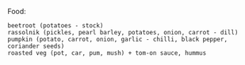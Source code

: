 Food:

    beetroot (potatoes - stock)
    rassolnik (pickles, pearl barley, potatoes, onion, carrot - dill)
    pumpkin (potato, carrot, onion, garlic - chilli, black pepper, coriander seeds) 
    roasted veg (pot, car, pum, mush) + tom-on sauce, hummus

